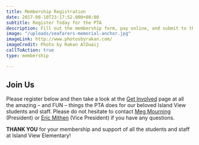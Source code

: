 ```yaml
---
title: Membership Registration
date: 2017-08-10T23:17:52.000+00:00
subtitle: Register Today for the PTA
description: Fill out the membership form, pay online, and submit to the PTA board.
image: "/uploads/seafarers-memorial-anchor.jpg"
imageLink: http://www.photosbyrakan.com/
imageCredit: Photo by Rakan AlDuaij
callToAction: true
type: membership

---
```

## Join Us

Please register below and then take a look at the [Get Involved](/get-involved/) page at all the amazing – and FUN – things the PTA does for our beloved Island View students and staff. Please do not hesitate to contact [Meg Mourning](mailto:president@islandviewpta.org) (President) or [Eric Mithen](mailto:vicepresident@islandviewpta.org) (Vice President) if you have any questions.

**THANK YOU** for your membership and support of all the students and staff at Island View Elementary!